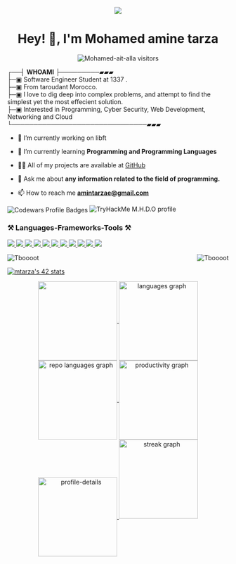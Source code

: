 
###
<br clear="both">
<p align="center">
	<img src="https://user-images.githubusercontent.com/74038190/212750147-854a394f-fee9-4080-9770-78a4b7ece53f.gif"	
</p>

<h1 align="center">Hey! 👋, I'm Mohamed amine tarza </h1>

<p align="center">
	<img alt="Mohamed-ait-alla visitors" src="https://komarev.com/ghpvc/?username=Mohamed-ait-alla&color=8c36db&style=flat&label=visitors" />

┌──┤ **WHOAMI** ├─────────▰▰▰</br>
├─▣ Software Engineer Student at 1337 .</br>
├─▣ From taroudant Morocco.</br>
├─▣ I love to dig deep into complex problems, and attempt to find the simplest yet the most effecient solution.</br>
├─▣ Interested in Programming, Cyber Security, Web Development, Networking and Cloud
</br>
└───────────────────────────────▰▰▰</br>

- 🔭 I’m currently working on libft

- 🌱 I’m currently learning **Programming and Programming Languages**

- 👨‍💻 All of my projects are available at [GitHub](https://github.com/Tboooot)

- 💬 Ask me about **any information related to the field of programming.**

- 📫 How to reach me **amintarzae@gmail.com**

<img align="center" src="https://www.codewars.com/users/m_h_1/badges/large" alt="Codewars Profile Badges"/>
<img src="https://tryhackme-badges.s3.amazonaws.com/M.H.D.OM.png" alt="TryHackMe M.H.D.O profile">


<h3 align="left">⚒️ Languages-Frameworks-Tools ⚒️</h3>
<p align="left"> 
	<a href="https://www.gnu.org/software/bash/" target="_blank" rel="Bash"> <img src="https://skillicons.dev/icons?i=bash" /> </a> 
	<a href="https://www.cprogramming.com/" target="_blank" rel="C">  <img src="https://skillicons.dev/icons?i=c" /> </a> 
	<a href="https://www.linux.org/" target="_blank" rel="Linux">  <img src="https://skillicons.dev/icons?i=linux" /> </a> 
    	<a href="https://www.python.org/" target="_blank" rel="Python">  <img src="https://skillicons.dev/icons?i=python" /> </a>
	<a href="https://www.w3schools.com/html/default.asp" taget="_blank" rel="Html">  <img src="https://skillicons.dev/icons?i=html" /> </a>
 	<a href="https://www.w3schools.com/css/default.asp" taget="_blank" rel="Css">  <img src="https://skillicons.dev/icons?i=css" /> </a>
  	<a href="https://www.w3schools.com/git/" taget="_blank" rel="git">  <img src="https://skillicons.dev/icons?i=git" /> </a>
     	<a href="https://github.com/" taget="_blank" rel="github">  <img src="https://skillicons.dev/icons?i=github" /> </a>   	
   	<a href="https://www.mysql.com/" taget="_blank" rel="mysql">  <img src="https://skillicons.dev/icons?i=mysql" /> </a> 
    	<a href="https://code.visualstudio.com/" taget="_blank" rel="vscode">  <img src="https://skillicons.dev/icons?i=vscode" /> </a>
     	<a href="https://www.vim.org/" taget="_blank" rel="vim">  <img src="https://skillicons.dev/icons?i=vim" /> </a>   	  

 
<p><img align="left" src="https://github-readme-stats.vercel.app/api/top-langs?username=Tboooot&show_icons=true&locale=en&layout=compact&theme=radical" alt="Tboooot" /></p>

<p align="right">&nbsp;<img src="https://github-stats-alpha.vercel.app/api?username=Tboooot&theme=radical" alt="Tboooot" /></p>

<a href="https://github.com/oakoudad/badge42"><img src="https://badge.mediaplus.ma/binary/mtarza" alt="mtarza's 42 stats" /></a>
<div align="center">
<a href="https://github.com/Tboooot">
<img align="center" src="http://github-profile-summary-cards.vercel.app/api/cards/stats?username=Tboooot&theme=2077" height="180em" />
<img align="center" src="http://github-profile-summary-cards.vercel.app/api/cards/most-commit-language?username=Tboooot&theme=2077" height="180em" alt="languages graph"/>
<img align="center" src="http://github-profile-summary-cards.vercel.app/api/cards/repos-per-language?username=Tboooot&theme=2077" height="180em" alt="repo languages graph"/>
<img align="center" src="http://github-profile-summary-cards.vercel.app/api/cards/productive-time?username=Tboooot&theme=2077" height="180em" alt="productivity graph"/>
<img align="center" src="http://github-profile-summary-cards.vercel.app/api/cards/profile-details?username=Tboooot&theme=2077" height="180em" alt="profile-details"/>
<img src="https://streak-stats.demolab.com?user=Tboooot&locale=en&mode=weekly&theme=blue-green&hide_border=false&border_radius=5" height="180em" alt="streak graph"  />
</div>
